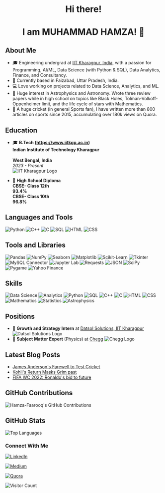 ####
<div align="center">
  <h1> Hi there! </h1>
  <h1> I am MUHAMMAD HAMZA! 👋 </h1>
</div>



## About Me
- 🎓 Engineering undergrad at [IIT Kharagpur, India](https://www.iitkgp.ac.in), with a passion for Programming, AI/ML, Data Science (with Python & SQL), Data Analytics, Finance, and Consultancy.
- 📍 Currently based in Faizabad, Uttar Pradesh, India.
- 💻 Love working on projects related to Data Science, Analytics, and ML.
- 🌌 Huge interest in Astrophysics and Astronomy. Wrote three review papers while in high school on topics like Black Holes, Tolman-Volkoff-Oppenheimer limit, and the life cycle of stars with Mathematics.
- 🏏 A huge cricket (in general Sports fan), I have written more than 800 articles on sports since 2015, accumulating over 180k views on Quora.

## Education

- 🎓 **B.Tech (https://www.iitkgp.ac.in)**
  <br>
  **Indian Institute of Technology Kharagpur**\
  <br>
  **West Bengal, India**\
  *2023 - Present*
  <br>
  ![IIT Kharagpur Logo](https://github.com/YourUsername/Images/blob/main/Kgp.jpg)

- 🏫 **High School Diploma**\
  **CBSE- Class 12th**
  <br>
  **93.4%**
  <br>
  **CBSE- Class 10th**
  <br>
  **96.8%**


## Languages and Tools
![Python](https://img.shields.io/badge/Python-3776AB?style=for-the-badge&logo=python&logoColor=white)
![C++](https://img.shields.io/badge/C%2B%2B-00599C?style=for-the-badge&logo=c%2B%2B&logoColor=white)
![C](https://img.shields.io/badge/C-00599C?style=for-the-badge&logo=c&logoColor=white)
![SQL](https://img.shields.io/badge/SQL-4479A1?style=for-the-badge&logo=postgresql&logoColor=white)
![HTML](https://img.shields.io/badge/HTML5-E34F26?style=for-the-badge&logo=html5&logoColor=white)
![CSS](https://img.shields.io/badge/CSS3-1572B6?style=for-the-badge&logo=css3&logoColor=white)

## Tools and Libraries
![Pandas](https://img.shields.io/badge/Pandas-150458?style=for-the-badge&logo=pandas&logoColor=white)
![NumPy](https://img.shields.io/badge/NumPy-013243?style=for-the-badge&logo=numpy&logoColor=white)
![Seaborn](https://img.shields.io/badge/Seaborn-3776AB?style=for-the-badge&logo=python&logoColor=white)
![Matplotlib](https://img.shields.io/badge/Matplotlib-3776AB?style=for-the-badge&logo=python&logoColor=white)
![Scikit-Learn](https://img.shields.io/badge/Scikit--Learn-F7931E?style=for-the-badge&logo=scikit-learn&logoColor=white)
![Tkinter](https://img.shields.io/badge/Tkinter-FF6F00?style=for-the-badge&logo=python&logoColor=white)
![MySQL Connector](https://img.shields.io/badge/MySQL%20Connector-4479A1?style=for-the-badge&logo=mysql&logoColor=white)
![Jupyter Lab](https://img.shields.io/badge/Jupyter%20Lab-F37626?style=for-the-badge&logo=jupyter&logoColor=white)
![Requests](https://img.shields.io/badge/Requests-000000?style=for-the-badge&logo=python&logoColor=white)
![JSON](https://img.shields.io/badge/JSON-000000?style=for-the-badge&logo=json&logoColor=white)
![SciPy](https://img.shields.io/badge/SciPy-000000?style=for-the-badge&logo=scipy&logoColor=white)
![Pygame](https://img.shields.io/badge/Pygame-000000?style=for-the-badge&logo=python&logoColor=white)
![Yahoo Finance](https://img.shields.io/badge/Yahoo%20Finance-000000?style=for-the-badge&logo=yahoo&logoColor=white)


## Skills
![Data Science](https://img.shields.io/badge/Data%20Science-3776AB?style=for-the-badge&logo=python&logoColor=white)
![Analytics](https://img.shields.io/badge/Analytics-00BFFF?style=for-the-badge&logo=chart-bar&logoColor=white)
![Python](https://img.shields.io/badge/Python-3776AB?style=for-the-badge&logo=python&logoColor=white)
![SQL](https://img.shields.io/badge/SQL-4479A1?style=for-the-badge&logo=postgresql&logoColor=white)
![C++](https://img.shields.io/badge/C%2B%2B-00599C?style=for-the-badge&logo=c%2B%2B&logoColor=white)
![C](https://img.shields.io/badge/C-00599C?style=for-the-badge&logo=c&logoColor=white)
![HTML](https://img.shields.io/badge/HTML5-E34F26?style=for-the-badge&logo=html5&logoColor=white)
![CSS](https://img.shields.io/badge/CSS3-1572B6?style=for-the-badge&logo=css3&logoColor=white)
![Mathematics](https://img.shields.io/badge/Mathematics-FF6F00?style=for-the-badge&logo=mathworks&logoColor=white)
![Statistics](https://img.shields.io/badge/Statistics-00CED1?style=for-the-badge&logo=chart-pie&logoColor=white)
![Astrophysics](https://img.shields.io/badge/Astrophysics-8A2BE2?style=for-the-badge&logo=astronomy&logoColor=white)

## Positions
- 🌟 **Growth and Strategy Intern** at [Datsol Solutions, IIT Kharagpur](https://www.datsol.com)
    ![Datsol Solutions Logo](https://images.app.goo.gl/tgc1jVctpGAKLWaF9)
- 🌟 **Subject Matter Expert** (Physics) at [Chegg](https://www.chegg.com)
  ![Chegg Logo](https://images.app.goo.gl/7pKrVCQPRYsCDwH46)

## Latest Blog Posts
- [James Anderson's Farewell to Test Cricket](https://medium.com/@_hamza/andersons-final-frontier-lord-s-july-24-6268604dc6af)
- [Kohli's Return Masks Grim past](https://medium.com/@_hamza/he-came-he-saw-he-conquered-0b154e2fde6a)
- [FIFA WC 2022: Ronaldo's bid to future](https://medium.com/@_hamza/ronaldos-final-wc-ends-in-teary-farewell-ff0badd315a0)


## GitHub Contributions
![Hamza-Faarooq's GitHub Contributions](https://github-readme-streak-stats.herokuapp.com/?user=Hamza-Faarooq)

## GitHub Stats
![Top Languages](https://github-readme-stats.vercel.app/api/top-langs/?username=Hamza-Faarooq&layout=compact&theme=radical)


### Connect With Me
  
[![LinkedIn](https://img.shields.io/badge/LinkedIn-0077B5?style=for-the-badge&logo=linkedin&logoColor=white)](https://www.linkedin.com/in/muhammad-hamza-i-hamid-784903204?utm_source=share&utm_campaign=share_via&utm_content=profile&utm_medium=android_app)

[![Medium](https://img.shields.io/badge/Medium-000000?style=for-the-badge&logo=medium&logoColor=white)](https://medium.com/@_hamza)

[![Quora](https://img.shields.io/badge/Quora-B92B27?style=for-the-badge&logo=quora&logoColor=white)](https://www.quora.com/profile/Muhammad-Hamza-1682)

![Visitor Count](https://visitor-badge.laobi.icu/badge?page_id=Hamza-Faarooq.Hamza-Faarooq)


<!---
Hamza-Faarooq/Hamza-Faarooq is a ✨ special ✨ repository because its `README.md` (this file) appears on your GitHub profile.
You can click the Preview link to take a look at your changes.
--->
